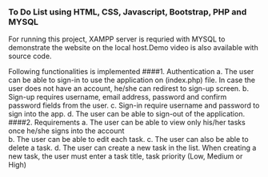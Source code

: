 ### To Do List using HTML, CSS, Javascript, Bootstrap, PHP and MYSQL

For running this project, XAMPP server is requried with MYSQL to demonstrate the website on the 
local host.Demo video is also available with source code.

Following functionalities is implemented
####1. Authentication
  a. The user can be able to sign-in to use the application on (index.php) file. In case the user does not have an
     account, he/she can redirest to sign-up screen.
  b. Sign-up  requires username, email address, password and confirm password fields from
     the user.
  c. Sign-in require username and password to sign into the app.
     d. The user can be able to sign-out of the application.
####2. Requirements
  a. The user can be able to view only his/her tasks once he/she signs into the account   
  b. The user can be able to edit each task.
  c. The user can also be able to delete a task.
  d. The user can create a new task in the list. When creating a new task, the user
     must enter a task title, task priority (Low, Medium or High)
